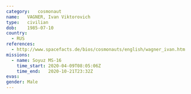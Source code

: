 ```yaml
---
category:	cosmonaut
name:	VAGNER, Ivan Viktorovich 
type:	civilian
dob:	1985-07-10
country:
  - RUS
references:
  - http://www.spacefacts.de/bios/cosmonauts/english/wagner_ivan.htm
missions:
  - name: Soyuz MS-16
    time_start: 2020-04-09T08:05:06Z
    time_end:	2020-10-21T23:32Z
evas:
gender:	Male
---
```

